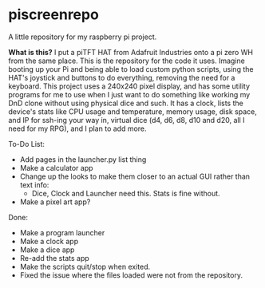 # piscreenrepo
A little repository for my raspberry pi project.

**What is this?**
I put a piTFT HAT from Adafruit Industries onto a pi zero WH from the same place. This is the repository for the code it uses.
Imagine booting up your Pi and being able to load custom python scripts, using the HAT's joystick and buttons to do everything, removing the need for a keyboard.
This project uses a 240x240 pixel display, and has some utility programs for me to use when I just want to do something like working my DnD clone without using physical dice and such. 
It has a clock, lists the device's stats like CPU usage and temperature, memory usage, disk space, and IP for ssh-ing your way in, virtual dice (d4, d6, d8, d10 and d20, all I need for my RPG), and I plan to add more.

To-Do List:
  - Add pages in the launcher.py list thing
  - Make a calculator app
  - Change up the looks to make them closer to an actual GUI rather than text info:
    - Dice, Clock and Launcher need this. Stats is fine without.
  - Make a pixel art app?

Done:
  - Make a program launcher
  - Make a clock app
  - Make a dice app
  - Re-add the stats app
  - Make the scripts quit/stop when exited.
  - Fixed the issue where the files loaded were not from the repository.
